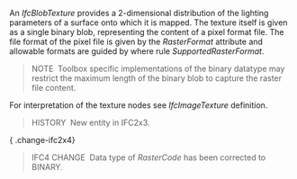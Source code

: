 ﻿An _IfcBlobTexture_ provides a 2-dimensional distribution of the lighting parameters of a surface onto which it is mapped. The texture itself is given as a single binary blob, representing the content of a pixel format file. The file format of the pixel file is given by the _RasterFormat_ attribute and allowable formats are guided by where rule _SupportedRasterFormat_.

> NOTE&nbsp; Toolbox specific implementations of the binary datatype may restrict the maximum length of the binary blob to capture the raster file content.

For interpretation of the texture nodes see _IfcImageTexture_ definition.

> HISTORY&nbsp; New entity in IFC2x3.

{ .change-ifc2x4}
> IFC4 CHANGE&nbsp; Data type of _RasterCode_ has been corrected to BINARY.